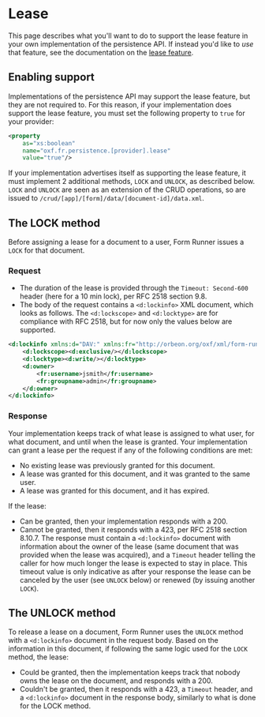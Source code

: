 # Lease

This page describes what you'll want to do to support the lease feature in your own implementation of the persistence API. If instead you'd like to *use* that feature, see the documentation on the [lease feature](https://doc.orbeon.com/form-runner/feature/lease.html).

## Enabling support

Implementations of the persistence API may support the lease feature, but they are not required to. For this reason, if your implementation does support the lease feature, you must set the following property to `true` for your provider:

```xml
<property 
    as="xs:boolean" 
    name="oxf.fr.persistence.[provider].lease"                            
    value="true"/>
```

If your implementation advertises itself as supporting the lease feature, it must implement 2 additional methods, `LOCK` and `UNLOCK`, as described below. `LOCK` and `UNLOCK` are seen as an extension of the CRUD operations, so are issued to `/crud/[app]/[form]/data/[document-id]/data.xml`.

## The LOCK method

Before assigning a lease for a document to a user, Form Runner issues a `LOCK` for that document.

### Request

- The duration of the lease is provided through the `Timeout: Second-600` header (here for a 10 min lock), per RFC 2518 section 9.8.
- The body of the request contains a `<d:lockinfo>` XML document, which looks as follows. The `<d:lockscope>` and `<d:locktype>` are for compliance with RFC 2518, but for now only the values below are supported.

```xml
<d:lockinfo xmlns:d="DAV:" xmlns:fr="http://orbeon.org/oxf/xml/form-runner">
    <d:lockscope><d:exclusive/></d:lockscope>
    <d:locktype><d:write/></d:locktype>
    <d:owner>
        <fr:username>jsmith</fr:username>
        <fr:groupname>admin</fr:groupname>
    </d:owner>
</d:lockinfo>
```

### Response

Your implementation keeps track of what lease is assigned to what user, for what document, and until when the lease is granted. Your implementation can grant a lease per the request if any of the following conditions are met:

- No existing lease was previously granted for this document.
- A lease was granted for this document, and it was granted to the same user.
- A lease was granted for this document, and it has expired.

If the lease:

- Can be granted, then your implementation responds with a 200.
- Cannot be granted, then it responds with a 423, per RFC 2518 section 8.10.7. The response must contain a `<d:lockinfo>` document with information about the owner of the lease (same document that was provided when the lease was acquired), and a `Timeout` header telling the caller for how much longer the lease is expected to stay in place. This timeout value is only indicative as after your response the lease can be canceled by the user (see `UNLOCK` below) or renewed (by issuing another `LOCK`).

## The UNLOCK method

To release a lease on a document, Form Runner uses the `UNLOCK` method with a `<d:lockinfo>` document in the request body. Based on the information in this document, if following the same logic used for the `LOCK` method, the lease:

- Could be granted, then the implementation keeps track that nobody owns the lease on the document, and responds with a 200.
- Couldn't be granted, then it responds with a 423, a `Timeout` header, and a `<d:lockinfo>` document in the response body, similarly to what is done for the LOCK method.
